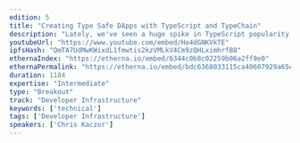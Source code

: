 ```yaml
---
edition: 5
title: "Creating Type Safe DApps with TypeScript and TypeChain"
description: "Lately, we've seen a huge spike in TypeScript popularity, wouldn't it be great to be able to leverage it for DApp development?In my talk, I want to show how to use TypeScript and tool that I created called TypeChain to achieve fully type-safe communication with Ethereum smart contracts. This speeds up development process, helps to find bugs in compile-time and warns about breaking changes.TypeChain is not only useful during DApp development but it integrates with Truffle Suite as well which makes writing tests for smart contracts in TypeScript possible."
youtubeUrl: "https://www.youtube.com/embed/Ho4dGNKVkTE"
ipfsHash: "QmTA7UdMwKWixdL1fmwtis2kzVMLkV4Cm9zQHLximhrfB8"
ethernaIndex: "https://etherna.io/embed/6344c0b8c02259b06a2ff9e0"
ethernaPermalink: "https://etherna.io/embed/bdc6368033115ca40607929a65e370ca27342f60b3b0405870633e5f90a7b1ec"
duration: 1184
expertise: "Intermediate"
type: "Breakout"
track: "Developer Infrastructure"
keywords: ['technical']
tags: ['Developer Infrastructure']
speakers: ['Chris Kaczor']
---
```

